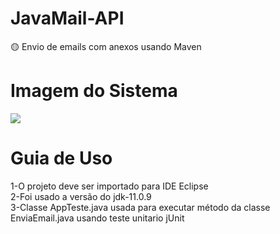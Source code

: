 # JavaMail-API
🟡 Envio de emails com anexos usando Maven
# Imagem do Sistema
<img src="https://uploaddeimagens.com.br/images/003/077/466/full/Screenshot_1.png?1612981247" />

# Guia de Uso
1-O projeto deve ser importado para IDE Eclipse <br />
2-Foi usado a versão do jdk-11.0.9 <br />
3-Classe AppTeste.java usada para executar método da classe EnviaEmail.java usando teste unitario jUnit
